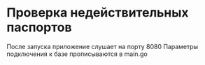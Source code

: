 # Проверка недействительных паспортов

После запуска приложение слушает на порту 8080 Параметры подключения к базе прописываются в main.go